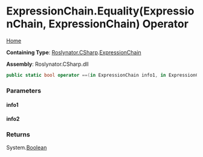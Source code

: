 <a name="_Top"></a>

# ExpressionChain\.Equality\(ExpressionChain, ExpressionChain\) Operator

[Home](../../../../README.md#_Top)

**Containing Type**: [Roslynator.CSharp](../../README.md#_Top)\.[ExpressionChain](../README.md#_Top)

**Assembly**: Roslynator\.CSharp\.dll

```csharp
public static bool operator ==(in ExpressionChain info1, in ExpressionChain info2)
```

### Parameters

#### info1

#### info2

### Returns

System\.[Boolean](https://docs.microsoft.com/en-us/dotnet/api/system.boolean)

